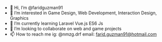- 👋 Hi, I’m @faridguzman91
- 👀 I’m interested in Game Design, Web Development, Interaction Design, Graphics
- 🌱 I’m currently learning Laravel Vue.js ES6 Js
- 💞️ I’m looking to collaborate on web and game projects
- 📫 How to reach me ig: @nmzg.drf
                     email: farid.guzman91@hotmail.com
                    

